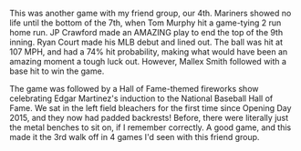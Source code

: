 This was another game with my friend group, our 4th. Mariners showed
no life until the bottom of the 7th, when Tom Murphy hit a game-tying
2 run home run. JP Crawford made an AMAZING play to end the top of the
9th inning. Ryan Court made his MLB debut and lined out. The ball was
hit at 107 MPH, and had a 74% hit probability, making what would have
been an amazing moment a tough luck out. However, Mallex Smith
followed with a base hit to win the game. 

The game was followed by a Hall of Fame-themed fireworks show
celebrating Edgar Martinez's induction to the National Baseball Hall
of Fame. We sat in the left field bleachers for the first time since
Opening Day 2015, and they now had padded backrests! Before, there
were literally just the metal benches to sit on, if I remember
correctly. A good game, and this made it the 3rd walk off in 4 games
I'd seen with this friend group.

